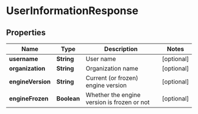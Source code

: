 
# UserInformationResponse

## Properties
Name | Type | Description | Notes
------------ | ------------- | ------------- | -------------
**username** | **String** | User name |  [optional]
**organization** | **String** | Organization name |  [optional]
**engineVersion** | **String** | Current (or frozen) engine version |  [optional]
**engineFrozen** | **Boolean** | Whether the engine version is frozen or not |  [optional]



